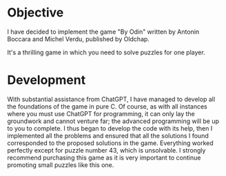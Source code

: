 Objective
=========

I have decided to implement the game "By Odin" written by Antonin Boccara and
Michel Verdu, published by Oldchap.

It's a thrilling game in which you need to solve puzzles for one player.

Development
===========

With substantial assistance from ChatGPT, I have managed to develop all the
foundations of the game in pure C. Of course, as with all instances where you
must use ChatGPT for programming, it can only lay the groundwork and cannot
venture far; the advanced programming will be up to you to complete. I thus
began to develop the code with its help, then I implemented all the problems
and ensured that all the solutions I found corresponded to the proposed
solutions in the game. Everything worked perfectly except for puzzle number
43, which is unsolvable. I strongly recommend purchasing this game as it is
very important to continue promoting small puzzles like this one.

